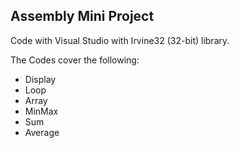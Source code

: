 ## Assembly Mini Project
Code with Visual Studio with Irvine32 (32-bit) library.  

The Codes cover the following:  

  * Display
  * Loop
  * Array
  * MinMax
  * Sum
  * Average
